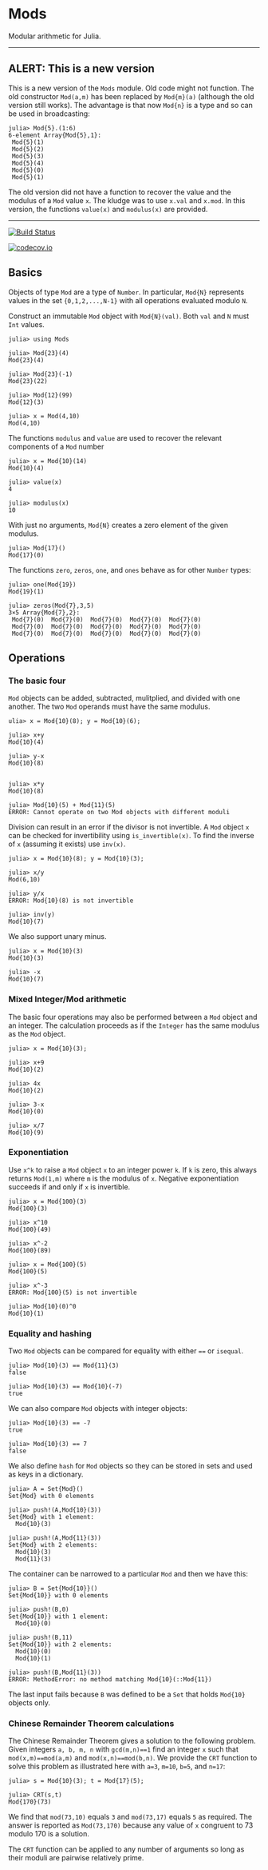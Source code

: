 # Mods

Modular arithmetic for Julia.

---
## **ALERT**: This is a new version

This is a new version of the `Mods` module. Old code might not function.
The old constructor `Mod(a,m)` has been replaced by `Mod{m}(a)` (although the
old version still works). The advantage is that now `Mod{n}` is a type and
so can be used in broadcasting:
```
julia> Mod{5}.(1:6)
6-element Array{Mod{5},1}:
 Mod{5}(1)
 Mod{5}(2)
 Mod{5}(3)
 Mod{5}(4)
 Mod{5}(0)
 Mod{5}(1)
```

The old version did not have a function to recover the value and the
modulus of a `Mod` value `x`. The kludge was to use `x.val` and `x.mod`.
In this version, the functions `value(x)` and `modulus(x)` are provided.

---


[![Build Status](https://travis-ci.org/scheinerman/Mods.jl.svg?branch=master)](https://travis-ci.org/scheinerman/Mods.jl)

[![codecov.io](http://codecov.io/github/scheinerman/Mods.jl/coverage.svg?branch=master)](http://codecov.io/github/scheinerman/Mods.jl?branch=master)

## Basics

Objects of type `Mod` are a type of `Number`. In particular, `Mod{N}`
represents values in the set `{0,1,2,...,N-1}` with all operations
evaluated modulo `N`.

Construct an immutable `Mod` object with `Mod{N}(val)`.  Both `val`
and `N` must `Int` values.
```
julia> using Mods

julia> Mod{23}(4)
Mod{23}(4)

julia> Mod{23}(-1)
Mod{23}(22)

julia> Mod{12}(99)
Mod{12}(3)

julia> x = Mod(4,10)
Mod(4,10)
```

The functions `modulus` and `value` are used to recover the
relevant components of a `Mod` number
```
julia> x = Mod{10}(14)
Mod{10}(4)

julia> value(x)
4

julia> modulus(x)
10
```

With just no arguments, `Mod{N}` creates a zero element of the given
modulus.
```
julia> Mod{17}()
Mod{17}(0)
```

The functions `zero`, `zeros`, `one`, and `ones` behave as for other
`Number` types:
```
julia> one(Mod{19})
Mod{19}(1)

julia> zeros(Mod{7},3,5)
3×5 Array{Mod{7},2}:
 Mod{7}(0)  Mod{7}(0)  Mod{7}(0)  Mod{7}(0)  Mod{7}(0)
 Mod{7}(0)  Mod{7}(0)  Mod{7}(0)  Mod{7}(0)  Mod{7}(0)
 Mod{7}(0)  Mod{7}(0)  Mod{7}(0)  Mod{7}(0)  Mod{7}(0)

```



## Operations

### The basic four

`Mod` objects can be added, subtracted, mulitplied, and divided with
one another. The two `Mod` operands must have the same modulus.
```
ulia> x = Mod{10}(8); y = Mod{10}(6);

julia> x+y
Mod{10}(4)

julia> y-x
Mod{10}(8)


julia> x*y
Mod{10}(8)

julia> Mod{10}(5) + Mod{11}(5)
ERROR: Cannot operate on two Mod objects with different moduli
```

Division can result in an error if the divisor is not invertible. A
`Mod` object `x` can be checked for invertibility using
`is_invertible(x)`. To find the inverse of `x` (assuming it exists)
use `inv(x)`.

```
julia> x = Mod{10}(8); y = Mod{10}(3);

julia> x/y
Mod(6,10)

julia> y/x
ERROR: Mod{10}(8) is not invertible

julia> inv(y)
Mod{10}(7)
```

We also support unary minus.
```
julia> x = Mod{10}(3)
Mod{10}(3)

julia> -x
Mod{10}(7)
```

### Mixed Integer/Mod arithmetic

The basic four operations may also be performed between a `Mod` object
and an integer. The calculation proceeds as if the `Integer` has the
same modulus as the `Mod` object.
```
julia> x = Mod{10}(3);

julia> x+9
Mod{10}(2)

julia> 4x
Mod{10}(2)

julia> 3-x
Mod{10}(0)

julia> x/7
Mod{10}(9)
```




### Exponentiation

Use `x^k` to raise a `Mod` object `x` to an integer power `k`. If
`k` is zero, this always returns `Mod(1,m)` where `m` is the modulus
of `x`. Negative exponentiation succeeds if and only if `x` is
invertible.
```
julia> x = Mod{100}(3)
Mod{100}(3)

julia> x^10
Mod{100}(49)

julia> x^-2
Mod{100}(89)

julia> x = Mod{100}(5)
Mod{100}(5)

julia> x^-3
ERROR: Mod{100}(5) is not invertible

julia> Mod{10}(0)^0
Mod{10}(1)
```

### Equality and hashing

Two `Mod` objects can be compared for equality with either `==` or
`isequal`.
```
julia> Mod{10}(3) == Mod{11}(3)
false

julia> Mod{10}(3) == Mod{10}(-7)
true
```

We can also compare `Mod` objects with integer objects:
```
julia> Mod{10}(3) == -7
true

julia> Mod{10}(3) == 7
false
```


We also define `hash` for `Mod` objects so they can be stored in sets
and used as keys in a dictionary.
```
julia> A = Set{Mod}()
Set{Mod} with 0 elements

julia> push!(A,Mod{10}(3))
Set{Mod} with 1 element:
  Mod{10}(3)

julia> push!(A,Mod{11}(3))
Set{Mod} with 2 elements:
  Mod{10}(3)
  Mod{11}(3)
```

The container can be narrowed to a particular `Mod` and then
we have this:
```
julia> B = Set{Mod{10}}()
Set{Mod{10}} with 0 elements

julia> push!(B,0)
Set{Mod{10}} with 1 element:
  Mod{10}(0)

julia> push!(B,11)
Set{Mod{10}} with 2 elements:
  Mod{10}(0)
  Mod{10}(1)

julia> push!(B,Mod{11}(3))
ERROR: MethodError: no method matching Mod{10}(::Mod{11})
```
The last input fails because `B` was defined to be a `Set`
that holds `Mod{10}` objects only.


### Chinese Remainder Theorem calculations

The Chinese Remainder Theorem gives a solution to the following
problem. Given integers `a, b, m, n` with `gcd(m,n)==1` find an
integer `x` such that `mod(x,m)==mod(a,m)` and
`mod(x,n)==mod(b,n)`. We provide the `CRT` function to solve this
problem as illustrated here with `a=3`, `m=10`, `b=5`, and `n=17`:

```
julia> s = Mod{10}(3); t = Mod{17}(5);

julia> CRT(s,t)
Mod{170}(73)
```

We find that `mod(73,10)` equals `3` and `mod(73,17)` equals `5` as
required. The answer is reported as `Mod(73,170)` because any value of
`x` congruent to 73 modulo 170 is a solution.

The `CRT` function can be applied to any number of arguments so long
as their moduli are pairwise relatively prime.
